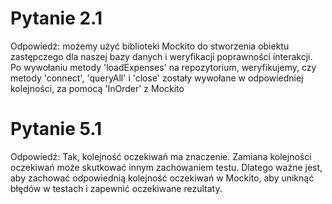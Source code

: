 # Pytanie 2.1
Odpowiedź: możemy użyć biblioteki Mockito do stworzenia obiektu zastępczego dla naszej bazy danych i weryfikacji poprawności interakcji. Po wywołaniu metody 'loadExpenses' na repozytorium, weryfikujemy, czy metody 'connect', 'queryAll' i 'close' zostały wywołane w odpowiedniej kolejności, za pomocą 'InOrder' z Mockito

# Pytanie 5.1
Odpowiedź: Tak, kolejność oczekiwań ma znaczenie. Zamiana kolejności oczekiwań może skutkować innym zachowaniem testu. Dlatego ważne jest, aby zachować odpowiednią kolejność oczekiwań w Mockito, aby uniknąć błędów w testach i zapewnić oczekiwane rezultaty.




